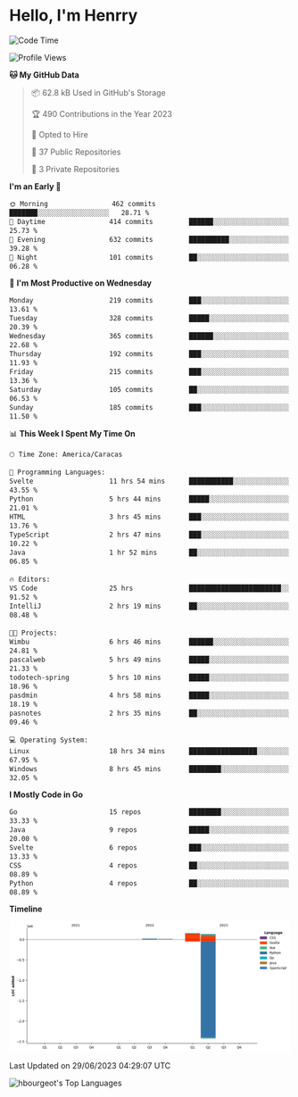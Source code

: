 # Hello, I'm Henrry

<!--START_SECTION:waka-->
![Code Time](http://img.shields.io/badge/Code%20Time-746%20hrs%2053%20mins-blue)

![Profile Views](http://img.shields.io/badge/Profile%20Views-67-blue)

**🐱 My GitHub Data** 

> 📦 62.8 kB Used in GitHub's Storage 
 > 
> 🏆 490 Contributions in the Year 2023
 > 
> 💼 Opted to Hire
 > 
> 📜 37 Public Repositories 
 > 
> 🔑 3 Private Repositories 
 > 
**I'm an Early 🐤** 

```text
🌞 Morning                462 commits         ███████░░░░░░░░░░░░░░░░░░   28.71 % 
🌆 Daytime                414 commits         ██████░░░░░░░░░░░░░░░░░░░   25.73 % 
🌃 Evening                632 commits         ██████████░░░░░░░░░░░░░░░   39.28 % 
🌙 Night                  101 commits         ██░░░░░░░░░░░░░░░░░░░░░░░   06.28 % 
```
📅 **I'm Most Productive on Wednesday** 

```text
Monday                   219 commits         ███░░░░░░░░░░░░░░░░░░░░░░   13.61 % 
Tuesday                  328 commits         █████░░░░░░░░░░░░░░░░░░░░   20.39 % 
Wednesday                365 commits         ██████░░░░░░░░░░░░░░░░░░░   22.68 % 
Thursday                 192 commits         ███░░░░░░░░░░░░░░░░░░░░░░   11.93 % 
Friday                   215 commits         ███░░░░░░░░░░░░░░░░░░░░░░   13.36 % 
Saturday                 105 commits         ██░░░░░░░░░░░░░░░░░░░░░░░   06.53 % 
Sunday                   185 commits         ███░░░░░░░░░░░░░░░░░░░░░░   11.50 % 
```


📊 **This Week I Spent My Time On** 

```text
🕑︎ Time Zone: America/Caracas

💬 Programming Languages: 
Svelte                   11 hrs 54 mins      ███████████░░░░░░░░░░░░░░   43.55 % 
Python                   5 hrs 44 mins       █████░░░░░░░░░░░░░░░░░░░░   21.01 % 
HTML                     3 hrs 45 mins       ███░░░░░░░░░░░░░░░░░░░░░░   13.76 % 
TypeScript               2 hrs 47 mins       ███░░░░░░░░░░░░░░░░░░░░░░   10.22 % 
Java                     1 hr 52 mins        ██░░░░░░░░░░░░░░░░░░░░░░░   06.85 % 

🔥 Editors: 
VS Code                  25 hrs              ███████████████████████░░   91.52 % 
IntelliJ                 2 hrs 19 mins       ██░░░░░░░░░░░░░░░░░░░░░░░   08.48 % 

🐱‍💻 Projects: 
Wimbu                    6 hrs 46 mins       ██████░░░░░░░░░░░░░░░░░░░   24.81 % 
pascalweb                5 hrs 49 mins       █████░░░░░░░░░░░░░░░░░░░░   21.33 % 
todotech-spring          5 hrs 10 mins       █████░░░░░░░░░░░░░░░░░░░░   18.96 % 
pasdmin                  4 hrs 58 mins       █████░░░░░░░░░░░░░░░░░░░░   18.19 % 
pasnotes                 2 hrs 35 mins       ██░░░░░░░░░░░░░░░░░░░░░░░   09.46 % 

💻 Operating System: 
Linux                    18 hrs 34 mins      █████████████████░░░░░░░░   67.95 % 
Windows                  8 hrs 45 mins       ████████░░░░░░░░░░░░░░░░░   32.05 % 
```

**I Mostly Code in Go** 

```text
Go                       15 repos            ████████░░░░░░░░░░░░░░░░░   33.33 % 
Java                     9 repos             █████░░░░░░░░░░░░░░░░░░░░   20.00 % 
Svelte                   6 repos             ███░░░░░░░░░░░░░░░░░░░░░░   13.33 % 
CSS                      4 repos             ██░░░░░░░░░░░░░░░░░░░░░░░   08.89 % 
Python                   4 repos             ██░░░░░░░░░░░░░░░░░░░░░░░   08.89 % 
```



**Timeline**

![Lines of Code chart](https://raw.githubusercontent.com/hbourgeot/hbourgeot/main/assets/bar_graph.png)


 Last Updated on 29/06/2023 04:29:07 UTC
<!--END_SECTION:waka-->

![hbourgeot's Top Languages](https://github-readme-stats.vercel.app/api/top-langs/?username=hbourgeot&theme=transparent&show_icons=true&hide_border=false&layout=donut&hide=css)
